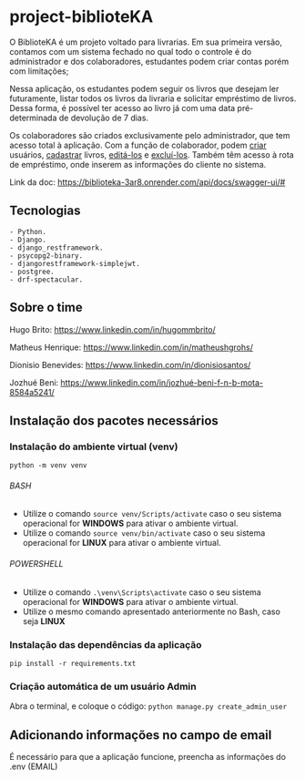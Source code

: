 # project-biblioteKA

O BiblioteKA é um projeto voltado para livrarias. Em sua primeira versão, contamos com um sistema fechado no qual todo o controle é do administrador e dos colaboradores, estudantes podem criar contas porém com limitações;

Nessa aplicação, os estudantes podem seguir os livros que desejam ler futuramente, listar todos os livros da livraria e solicitar empréstimo de livros. Dessa forma, é possível ter acesso ao livro já com uma data pré-determinada de devolução de 7 dias.

Os colaboradores são criados exclusivamente pelo administrador, que tem acesso total à aplicação. Com a função de colaborador, podem <u>criar</u> usuários, <u>cadastrar</u> livros, <u>editá-los</u> e <u>excluí-los</u>. Também têm acesso à rota de empréstimo, onde inserem as informações do cliente no sistema.

Link da doc: https://biblioteka-3ar8.onrender.com/api/docs/swagger-ui/#

## Tecnologias

    - Python.
    - Django.
    - django_restframework.
    - psycopg2-binary.
    - djangorestframework-simplejwt.
    - postgree.
    - drf-spectacular.

## Sobre o time

Hugo Brito: https://www.linkedin.com/in/hugommbrito/

Matheus Henrique: https://www.linkedin.com/in/matheushgrohs/

Dionisio Benevides: https://www.linkedin.com/in/dionisiosantos/

Jozhué Beni: https://www.linkedin.com/in/jozhué-beni-f-n-b-mota-8584a5241/

## Instalação dos pacotes necessários

### Instalação do ambiente virtual (venv)

`python -m venv venv`

###### BASH

- Utilize o comando `source venv/Scripts/activate` caso o seu sistema operacional for **WINDOWS** para ativar o ambiente virtual.
- Utilize o comando `source venv/bin/activate` caso o seu sistema operacional for **LINUX** para ativar o ambiente virtual.

###### POWERSHELL

- Utilize o comando `.\venv\Scripts\activate` caso o seu sistema operacional for **WINDOWS** para ativar o ambiente virtual.
- Utilize o mesmo comando apresentado anteriormente no Bash, caso seja **LINUX**

### Instalação das dependências da aplicação

`pip install -r requirements.txt`

### Criação automática de um usuário Admin

Abra o terminal, e coloque o código:
`python manage.py create_admin_user`

## Adicionando informações no campo de email

É necessário para que a aplicação funcione, preencha as informações do .env (EMAIL)

